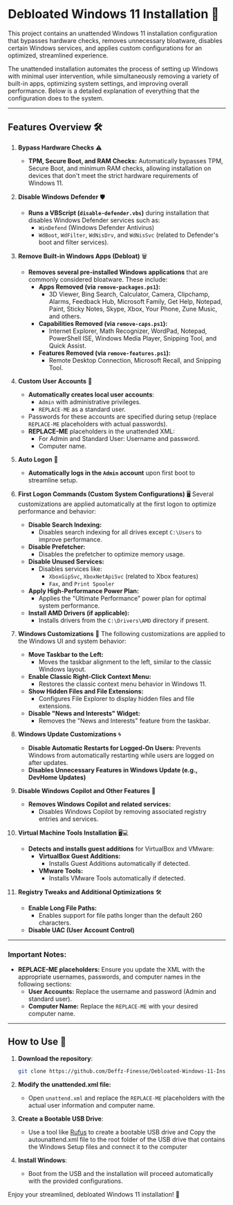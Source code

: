 
# **Debloated Windows 11 Installation** 🚀

This project contains an unattended Windows 11 installation configuration that bypasses hardware checks, removes unnecessary bloatware, disables certain Windows services, and applies custom configurations for an optimized, streamlined experience.

The unattended installation automates the process of setting up Windows with minimal user intervention, while simultaneously removing a variety of built-in apps, optimizing system settings, and improving overall performance. Below is a detailed explanation of everything that the configuration does to the system.

---

## **Features Overview** 🛠️

1. **Bypass Hardware Checks** ⚠️
   - **TPM, Secure Boot, and RAM Checks:** Automatically bypasses TPM, Secure Boot, and minimum RAM checks, allowing installation on devices that don't meet the strict hardware requirements of Windows 11.
  
2. **Disable Windows Defender** 🛡️
   - **Runs a VBScript (`disable-defender.vbs`)** during installation that disables Windows Defender services such as:
     - `WinDefend` (Windows Defender Antivirus)
     - `WdBoot`, `WdFilter`, `WdNisDrv`, and `WdNisSvc` (related to Defender's boot and filter services).

3. **Remove Built-in Windows Apps (Debloat)** 🗑️
   - **Removes several pre-installed Windows applications** that are commonly considered bloatware. These include:
     - **Apps Removed (via `remove-packages.ps1`):**
       - 3D Viewer, Bing Search, Calculator, Camera, Clipchamp, Alarms, Feedback Hub, Microsoft Family, Get Help, Notepad, Paint, Sticky Notes, Skype, Xbox, Your Phone, Zune Music, and others.
     - **Capabilities Removed (via `remove-caps.ps1`):**
       - Internet Explorer, Math Recognizer, WordPad, Notepad, PowerShell ISE, Windows Media Player, Snipping Tool, and Quick Assist.
     - **Features Removed (via `remove-features.ps1`):**
       - Remote Desktop Connection, Microsoft Recall, and Snipping Tool.

4. **Custom User Accounts** 👤
   - **Automatically creates local user accounts**:
     - `Admin` with administrative privileges.
     - `REPLACE-ME` as a standard user.
   - Passwords for these accounts are specified during setup (replace `REPLACE-ME` placeholders with actual passwords).
   - **REPLACE-ME** placeholders in the unattended XML:
     - For Admin and Standard User: Username and password.
     - Computer name.

5. **Auto Logon** 🔑
   - **Automatically logs in the `Admin` account** upon first boot to streamline setup.

6. **First Logon Commands (Custom System Configurations)** 🖥️
   Several customizations are applied automatically at the first logon to optimize performance and behavior:
   
   - **Disable Search Indexing:**
     - Disables search indexing for all drives except `C:\Users` to improve performance.
   - **Disable Prefetcher:**
     - Disables the prefetcher to optimize memory usage.
   - **Disable Unused Services:**
     - Disables services like:
       - `XboxGipSvc`, `XboxNetApiSvc` (related to Xbox features)
       - `Fax`, and `Print Spooler`
   - **Apply High-Performance Power Plan:**
     - Applies the "Ultimate Performance" power plan for optimal system performance.
   - **Install AMD Drivers (if applicable):**
     - Installs drivers from the `C:\Drivers\AMD` directory if present.

7. **Windows Customizations** 🎨
   The following customizations are applied to the Windows UI and system behavior:
   
   - **Move Taskbar to the Left:**
     - Moves the taskbar alignment to the left, similar to the classic Windows layout.
   - **Enable Classic Right-Click Context Menu:**
     - Restores the classic context menu behavior in Windows 11.
   - **Show Hidden Files and File Extensions:**
     - Configures File Explorer to display hidden files and file extensions.
   - **Disable "News and Interests" Widget:**
     - Removes the "News and Interests" feature from the taskbar.

8. **Windows Update Customizations** 🌀
   - **Disable Automatic Restarts for Logged-On Users:** Prevents Windows from automatically restarting while users are logged on after updates.
   - **Disables Unnecessary Features in Windows Update (e.g., DevHome Updates)**

9. **Disable Windows Copilot and Other Features** 🤖
   - **Removes Windows Copilot and related services:**
     - Disables Windows Copilot by removing associated registry entries and services.

10. **Virtual Machine Tools Installation** 🖥️💻
    - **Detects and installs guest additions** for VirtualBox and VMware:
      - **VirtualBox Guest Additions:**
        - Installs Guest Additions automatically if detected.
      - **VMware Tools:**
        - Installs VMware Tools automatically if detected.

11. **Registry Tweaks and Additional Optimizations** 🛠️
    - **Enable Long File Paths:** 
      - Enables support for file paths longer than the default 260 characters.
    - **Disable UAC (User Account Control)**

---

### **Important Notes:**

- **REPLACE-ME placeholders:** Ensure you update the XML with the appropriate usernames, passwords, and computer names in the following sections:
  - **User Accounts:** Replace the username and password (Admin and standard user).
  - **Computer Name:** Replace the `REPLACE-ME` with your desired computer name.
---

## **How to Use** 🔧

1. **Download the repository**: 
   ```bash
   git clone https://github.com/Deffz-Finesse/Debloated-Windows-11-Install.git
   ```

2. **Modify the unattended.xml file:**
   - Open `unattend.xml` and replace the `REPLACE-ME` placeholders with the actual user information and computer name.

3. **Create a Bootable USB Drive**:
   - Use a tool like [Rufus](https://rufus.ie/) to create a bootable USB drive and Copy the autounattend.xml file to the root folder of the USB drive that contains the Windows Setup files and connect it to the computer

4. **Install Windows**: 
   - Boot from the USB and the installation will proceed automatically with the provided configurations.

Enjoy your streamlined, debloated Windows 11 installation! 🎉
